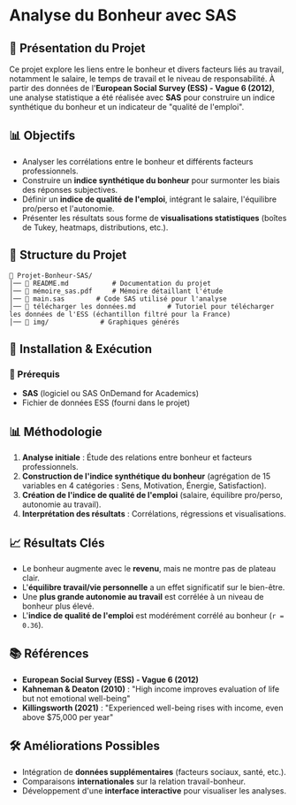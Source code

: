 # Analyse du Bonheur avec SAS

## 📌 Présentation du Projet
Ce projet explore les liens entre le bonheur et divers facteurs liés au travail, notamment le salaire, le temps de travail et le niveau de responsabilité. À partir des données de l'**European Social Survey (ESS) - Vague 6 (2012)**, une analyse statistique a été réalisée avec **SAS** pour construire un indice synthétique du bonheur et un indicateur de "qualité de l'emploi".

## 📊 Objectifs
- Analyser les corrélations entre le bonheur et différents facteurs professionnels.
- Construire un **indice synthétique du bonheur** pour surmonter les biais des réponses subjectives.
- Définir un **indice de qualité de l'emploi**, intégrant le salaire, l'équilibre pro/perso et l'autonomie.
- Présenter les résultats sous forme de **visualisations statistiques** (boîtes de Tukey, heatmaps, distributions, etc.).

## 📁 Structure du Projet
```
📂 Projet-Bonheur-SAS/
│── 📜 README.md           # Documentation du projet
│── 📜 mémoire_sas.pdf     # Mémoire détaillant l'étude
│── 📜 main.sas        # Code SAS utilisé pour l'analyse
│── 📜 télécharger les données.md        # Tutoriel pour télécharger les données de l'ESS (échantillon filtré pour la France)
│── 📂 img/             # Graphiques générés
```

## 🚀 Installation & Exécution
### 📌 Prérequis
- **SAS** (logiciel ou SAS OnDemand for Academics)
- Fichier de données ESS (fourni dans le projet)

## 📊 Méthodologie
1. **Analyse initiale** : Étude des relations entre bonheur et facteurs professionnels.
2. **Construction de l'indice synthétique du bonheur** (agrégation de 15 variables en 4 catégories : Sens, Motivation, Énergie, Satisfaction).
3. **Création de l'indice de qualité de l'emploi** (salaire, équilibre pro/perso, autonomie au travail).
4. **Interprétation des résultats** : Corrélations, régressions et visualisations.

## 📈 Résultats Clés
- Le bonheur augmente avec le **revenu**, mais ne montre pas de plateau clair.
- L'**équilibre travail/vie personnelle** a un effet significatif sur le bien-être.
- Une **plus grande autonomie au travail** est corrélée à un niveau de bonheur plus élevé.
- L'**indice de qualité de l'emploi** est modérément corrélé au bonheur (`r = 0.36`).

## 📚 Références
- **European Social Survey (ESS) - Vague 6 (2012)**
- **Kahneman & Deaton (2010)** : "High income improves evaluation of life but not emotional well-being"
- **Killingsworth (2021)** : "Experienced well-being rises with income, even above $75,000 per year"

## 🛠 Améliorations Possibles
- Intégration de **données supplémentaires** (facteurs sociaux, santé, etc.).
- Comparaisons **internationales** sur la relation travail-bonheur.
- Développement d'une **interface interactive** pour visualiser les analyses.


